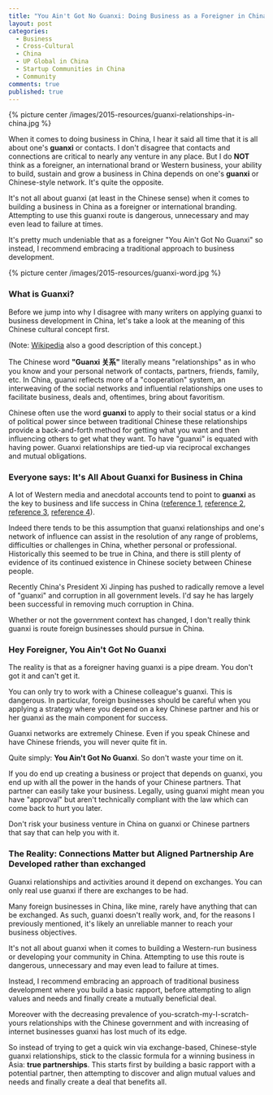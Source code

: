 ```yaml
---
title: "You Ain't Got No Guanxi: Doing Business as a Foreigner in China"
layout: post
categories:
  - Business
  - Cross-Cultural
  - China
  - UP Global in China
  - Startup Communities in China
  - Community
comments: true
published: true
---
```


{% picture center /images/2015-resources/guanxi-relationships-in-china.jpg %}

When it comes to doing business in China, I hear it said all time that it is all about one's **guanxi** or contacts. I don't disagree that contacts and connections are critical to nearly any venture in any place. But I do **NOT** think as a foreigner, an international brand or Western business, your ability to build, sustain and grow a business in China depends on one's **guanxi** or Chinese-style network. It's quite the opposite.

It's not all about guanxi (at least in the Chinese sense) when it comes to building a business in China as a foreigner or international branding. Attempting to use this guanxi route is dangerous, unnecessary and may even lead to failure at times.

It's pretty much undeniable that as a foreigner "You Ain't Got No Guanxi" so instead, I recommend embracing a traditional approach to business development.

<!--more-->

{% picture center /images/2015-resources/guanxi-word.jpg %}

### What is Guanxi?

Before we jump into why I disagree with many writers on applying guanxi to business development in China, let's take a look at the meaning of this Chinese cultural concept first.

(Note: [Wikipedia](https://en.wikipedia.org/wiki/Guanxi) also a good description of this concept.)

The Chinese word **"Guanxi 关系"** literally means "relationships" as in who you know and your personal network of contacts, partners, friends, family, etc. In China, guanxi reflects more of a "cooperation" system, an interweaving of the social networks and influential relationships one uses to facilitate business, deals and, oftentimes, bring about favoritism.

Chinese often use the word **guanxi** to apply to their social status or a kind of political power since between traditional Chinese these relationships provide a back-and-forth method for getting what you want and then influencing others to get what they want. To have "guanxi" is equated with having power. Guanxi relationships are tied-up via reciprocal exchanges and mutual obligations.

### Everyone says: It's All About Guanxi for Business in China

A lot of Western media and anecdotal accounts tend to point to **guanxi** as the key to business and life success in China ([reference 1](http://www.bbc.com/news/business-29524701), [reference 2](http://www.forbes.com/sites/languatica/2012/03/15/want-to-capitalize-on-china-you-better-have-good-guanxi/), [reference 3](http://www.sfgate.com/business/article/Ayla-s-gaunxi-gives-the-startup-a-foothold-in-6005298.php), [reference 4](http://www.businessinsider.com/guanxi-and-relationships-in-china-2015-5)).

Indeed there tends to be this assumption that guanxi relationships and one's network of influence can assist in the resolution of any range of problems, difficulties or challenges in China, whether personal or professional. Historically this seemed to be true in China, and there is still plenty of evidence of its continued existence in Chinese society between Chinese people.

Recently China's President Xi Jinping has pushed to radically remove a level of "guanxi" and corruption in all government levels. I'd say he has largely been successful in removing much corruption in China.

Whether or not the government context has changed, I don't really think guanxi is route foreign businesses should pursue in China.

### Hey Foreigner, You Ain't Got No Guanxi

The reality is that as a foreigner having guanxi is a pipe dream. You don't got it and can't get it.

You can only try to work with a Chinese colleague's guanxi. This is dangerous. In particular, foreign businesses should be careful when you applying a strategy where you depend on a key Chinese partner and his or her guanxi as the main component for success.

Guanxi networks are extremely Chinese. Even if you speak Chinese and have Chinese friends, you will never quite fit in.

Quite simply: **You Ain't Got No Guanxi**. So don't waste your time on it.

If you do end up creating a business or project that depends on guanxi, you end up with all the power in the hands of your Chinese partners. That partner can easily take your business. Legally, using guanxi might mean you have "approval" but aren't technically compliant with the law which can come back to hurt you later.

Don't risk your business venture in China on guanxi or Chinese partners that say that can help you with it.

### The Reality: Connections Matter but Aligned Partnership Are Developed rather than exchanged

Guanxi relationships and activities around it depend on exchanges. You can only real use guanxi if there are exchanges to be had.

Many foreign businesses in China, like mine, rarely have anything that can be exchanged. As such, guanxi doesn't really work, and, for the reasons I previously mentioned, it's likely an unreliable manner to reach your business objectives.

It's not all about guanxi when it comes to building a Western-run business or developing your community in China. Attempting to use this route is dangerous, unnecessary and may even lead to failure at times.

Instead, I recommend embracing an approach of traditional business development where you build a basic rapport, before attempting to align values and needs and finally create a mutually beneficial deal.

Moreover with the decreasing prevalence of you-scratch-my-I-scratch-yours relationships with the Chinese government and with increasing of internet businesses guanxi has lost much of its edge.

So instead of trying to get a quick win via exchange-based, Chinese-style guanxi relationships, stick to the classic formula for a winning business in Asia: **true partnerships**. This starts first by building a basic rapport with a potential partner, then attempting to discover and align mutual values and needs and finally create a deal that benefits all.
